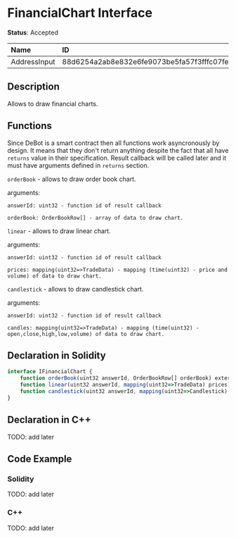 # FinancialChart Interface

**Status**: Accepted

| Name         | ID                                                                |
| :--------    | :---------------------------------------------------------------- |
| AddressInput | 88d6254a2ab8e832e6fe9073be5fa57f3fffc07fea5fe7436a0cedc5b5fadc90  |


## Description

Allows to draw financial charts.

## Functions

Since DeBot is a smart contract then all functions work asyncronously by design. It means that they don't return anything despite the fact that all have `returns` value in their specification. Result callback will be called later and it must have arguments defined in `returns` section.

`orderBook` - allows to draw order book chart.

arguments:

	answerId: uint32 - function id of result callback

    orderBook: OrderBookRow[] - array of data to draw chart.

`linear` - allows to draw linear chart.

arguments:

	answerId: uint32 - function id of result callback

    prices: mapping(uint32=>TradeData) - mapping (time(uint32) - price and volume) of data to draw chart.

`candlestick` - allows to draw candlestick chart.

arguments:

	answerId: uint32 - function id of result callback

    candles: mapping(uint32=>TradeData) - mapping (time(uint32) - open,close,high,low,volume) of data to draw chart.

## Declaration in Solidity

```jsx
interface IFinancialChart {
    function orderBook(uint32 answerId, OrderBookRow[] orderBook) external;
    function linear(uint32 answerId, mapping(uint32=>TradeData) prices) external;
    function candlestick(uint32 answerId, mapping(uint32=>Candlestick) candles) external;
}

```

## Declaration in C++

TODO: add later

## Code Example

### Solidity

TODO: add later

### C++

TODO: add later
